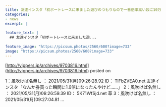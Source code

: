 ```yaml
---
title: 友達インスタ「初ボートレースに来ました遊びのつもりなので一番倍率高い奴に10万入れてみます！」→結果
categories:
- news
excerpt: |
  
feature_text: |
  ## 友達インスタ「初ボートレースに来ました遊...
  
feature_image: "https://picsum.photos/2560/600?image=733"
image: "https://picsum.photos/2560/600?image=733"
---
```


[http://vippers.jp/archives/9703816.html](http://vippers.jp/archives/9703816.html)
posted on 

<!--more-->

1：風吹けば名無し ： 2021/05/31(月)09:26:28.92 ID： TlFbZVEA0.net 友達インスタ「なんか券買った瞬間に1.6倍になったんやけど……」 2：風吹けば名無し ： 2021/05/31(月)09:26:59.39 ID： 5K71WfSjd.net 草 3：風吹けば名無し ： 2021/05/31(月)09:27:04.81 ...

